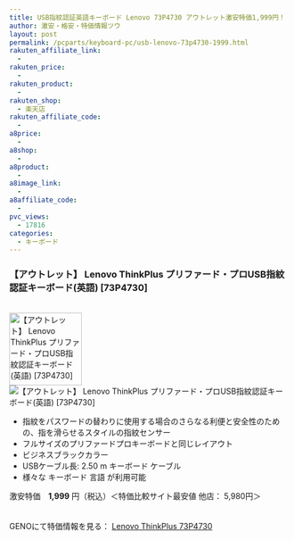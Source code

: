 ```yaml
---
title: USB指紋認証英語キーボード Lenovo 73P4730 アウトレット激安特価1,999円！
author: 激安・格安・特価情報ツウ
layout: post
permalink: /pcparts/keyboard-pc/usb-lenovo-73p4730-1999.html
rakuten_affiliate_link:
  - 
rakuten_price:
  - 
rakuten_product:
  - 
rakuten_shop:
  - 楽天店
rakuten_affiliate_code:
  - 
a8price:
  - 
a8shop:
  - 
a8product:
  - 
a8image_link:
  - 
a8affiliate_code:
  - 
pvc_views:
  - 17816
categories:
  - キーボード
---
```

### 【アウトレット】 Lenovo ThinkPlus プリファード・プロUSB指紋認証キーボード(英語) [73P4730] 

<div class="img-bg2 img_L">
  <a href="http://px.a8.net/svt/ejp?a8mat=1I0DKG+A2L0YI+1TD2+5ZEMP&#038;a8ejpredirect=http://www.geno-web.jp/shopdetail/000000031486" title="【アウトレット】 Lenovo ThinkPlus プリファード・プロUSB指紋認証キーボード(英語) [73P4730] " target="_blank"><br /> <img border="0" alt="【アウトレット】 Lenovo ThinkPlus プリファード・プロUSB指紋認証キーボード(英語) [73P4730] " src="http://i1.wp.com/www.geno-web.jp/shopimages/genoweb/0000000314864.jpg?w=130"width="130" data-recalc-dims="1" /></a><br /> <img border="0" src="http://i2.wp.com/www16.a8.net/0.gif?resize=1%2C1" alt="【アウトレット】 Lenovo ThinkPlus プリファード・プロUSB指紋認証キーボード(英語) [73P4730] " data-recalc-dims="1" />
</div>

<!--more-->

  * 指紋をパスワードの替わりに使用する場合のさらなる利便と安全性のための、指を滑らせるスタイルの指紋センサー
  * フルサイズのプリファードプロキーボードと同じレイアウト
  * ビジネスブラックカラー
  * USBケーブル長: 2.50 m キーボード ケーブル
  * 様々な キーボード 言語 が利用可能

激安特価　<span class="tokka-price"><strong>1,999</strong></span> 円（税込）＜特価比較サイト最安値 他店： 5,980円＞

　  
GENOにて特価情報を見る： <span class="fs150p"><a href="http://px.a8.net/svt/ejp?a8mat=1I0DKG+A2L0YI+1TD2+5ZEMP&#038;a8ejpredirect=http://www.geno-web.jp/shopdetail/000000031486" target="_blank">Lenovo ThinkPlus 73P4730</a></span>